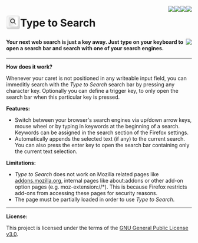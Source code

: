 [<img align="right" src="https://img.shields.io/amo/stars/type-to-search.svg">](https://addons.mozilla.org/firefox/addon/type-to-search/reviews/)
[<img align="right" src="https://img.shields.io/amo/users/type-to-search.svg">](https://addons.mozilla.org/firefox/addon/type-to-search/statistics)
[<img align="right" src="https://img.shields.io/github/release/robbendebiene/type-to-search.svg">](https://github.com/Robbendebiene/Type-to-Search/releases)
[<img align="right" src="https://img.shields.io/github/license/robbendebiene/type-to-search.svg">](https://github.com/Robbendebiene/Type-to-Search/blob/master/LICENSE)


# <sub><img src="https://github.com/Robbendebiene/Type-to-Search/blob/master/src/resources/iconx48.png" height="38" width="38"></sub>Type to Search


#### [<img align="right" src="https://addons.cdn.mozilla.net/static/img/addons-buttons/AMO-button_2.png">](https://addons.mozilla.org/firefox/addon/type-to-search/) Your next web search is just a key away. Just type on your keyboard to open a search bar and search with one of your search engines.


***

**How does it work?**

Whenever your caret is not positioned in any writeable input field, you can immeditly search with the *Type to Search* search bar by pressing any character key. Optionally you can define a trigger key, to only open the search bar when this particular key is pressed.

**Features:**

- Switch between your browser's search engines via up/down arrow keys, mouse wheel or by typing in keywords at the beginning of a search. Keywords can be assigned in the search section of the Firefox settings.
- Automatically appends the selected text (if any) to the current search. You can also press the enter key to open the search bar containing only the current text selection.


**Limitations:**

 - *Type to Search* does not work on Mozilla related pages like [addons.mozilla.org](https://addons.mozilla.org), internal pages like about:addons or other add-on option pages (e.g. moz-extension://*). This is because Firefox restricts add-ons from accessing these pages for security reasons.
 - The page must be partially loaded in order to use *Type to Search*.

***

**License:**

This project is licensed under the terms of the [GNU General Public License v3.0](https://github.com/Robbendebiene/Type-to-Search/blob/master/LICENSE).
